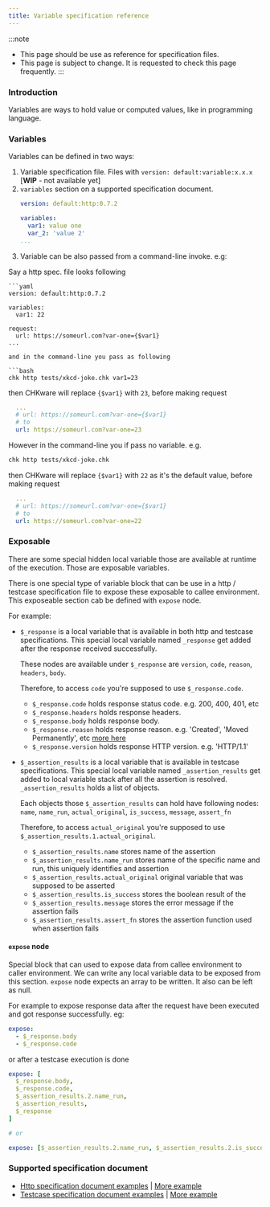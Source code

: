 ```yaml
---
title: Variable specification reference
---
```


:::note
- This page should be use as reference for specification files.
- This page is subject to change. It is requested to check this page frequently.
:::

### Introduction

Variables are ways to hold value or computed values, like in programming language.

### Variables

Variables can be defined in two ways:

1. Variable specification file. Files with `version: default:variable:x.x.x` [**WIP** - not available yet]
2. `variables` section on a supported specification document.
    ```yaml
    version: default:http:0.7.2

    variables:
      var1: value one
      var_2: 'value 2'
    ...
    ```
3. Variable can be also passed from a command-line invoke. e.g:

  Say a http spec. file looks following

    ```yaml
    version: default:http:0.7.2

    variables:
      var1: 22

    request:
      url: https://someurl.com?var-one={$var1}
    ...
  ```
  and in the command-line you pass as following

  ```bash
  chk http tests/xkcd-joke.chk var1=23
  ```

  then CHKware will replace `{$var1}` with `23`, before making request
  ```yaml
    ...
    # url: https://someurl.com?var-one={$var1}
    # to 
    url: https://someurl.com?var-one=23
  ```

  However in the command-line you if pass no variable. e.g.

  ```bash
  chk http tests/xkcd-joke.chk
  ```

  then CHKware will replace `{$var1}` with `22` as it's the default value, before making request
  ```yaml
    ...
    # url: https://someurl.com?var-one={$var1}
    # to 
    url: https://someurl.com?var-one=22
  ```

### Exposable

There are some special hidden local variable those are available at runtime of the execution. Those are exposable variables.

There is one special type of variable block that can be use in a http / testcase specification file to expose these exposable to callee environment. This exposeable section cab be defined with `expose` node.

For example:

- `$_response` is a local variable that is available in both http and testcase specifications. This special local variable named `_response` get added after the response received successfully. 

  These nodes are available under `$_response` are `version`, `code`, `reason`, `headers`, `body`. 

  Therefore, to access `code` you're supposed to use `$_response.code`.

  - `$_response.code` holds response status code. e.g. 200, 400, 401, etc
  - `$_response.headers` holds response headers.
  - `$_response.body` holds response body.
  - `$_response.reason` holds response reason. e.g. 'Created', 'Moved Permanently', etc [more here](https://developer.mozilla.org/en-US/docs/Web/HTTP/Status)
  - `$_response.version` holds response HTTP version. e.g. 'HTTP/1.1'

- `$_assertion_results` is a local variable that is available in testcase specifications. This special local variable named `_assertion_results` get added to local variable stack after all the assertion is resolved. `_assertion_results` holds a list of objects.

  Each objects those `$_assertion_results` can hold have following nodes: `name`, `name_run`, `actual_original`, `is_success`, `message`, `assert_fn`

  Therefore, to access `actual_original` you're supposed to use `$_assertion_results.1.actual_original`.

  - `$_assertion_results.name` stores name of the assertion
  - `$_assertion_results.name_run` stores name of the specific name and run, this uniquely identifies and assertion
  - `$_assertion_results.actual_original` original variable that was supposed to be asserted
  - `$_assertion_results.is_success` stores the boolean result of the 
  - `$_assertion_results.message` stores the error message if the assertion fails
  - `$_assertion_results.assert_fn` stores the assertion function used when assertion fails

#### `expose` node

Special block that can used to expose data from callee environment to caller environment. We can write any local variable data to be exposed from this section. `expose` node expects an array to be written. It also can be left as null.

For example to expose response data after the request have been executed and got response successfully. eg:
  ```yaml
  expose:
    - $_response.body
    - $_response.code
  ```
  
  or after a testcase execution is done

  ```yaml
  expose: [
    $_response.body,
    $_response.code,
    $_assertion_results.2.name_run, 
    $_assertion_results,
    $_response
  ]

  # or

  expose: [$_assertion_results.2.name_run, $_assertion_results.2.is_success]
  ```

### Supported specification document

- [Http specification document examples](/examples/http-examples#variable-examples) | [More example](https://github.com/chkware/cli/tree/main/tests/resources/storage/sample_config/pass_cases/variables)
- [Testcase specification document examples](/examples/testcase-examples) | [More example](https://github.com/chkware/cli/tree/main/tests/resources/storage/sample_config/pass_cases/testcases)

